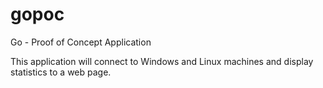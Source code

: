 # gopoc
Go - Proof of Concept Application

This application will connect to Windows and Linux machines and display statistics to a web page.


